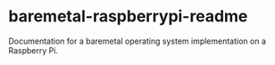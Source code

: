 # baremetal-raspberrypi-readme
Documentation for a baremetal operating system implementation on a Raspberry Pi.
